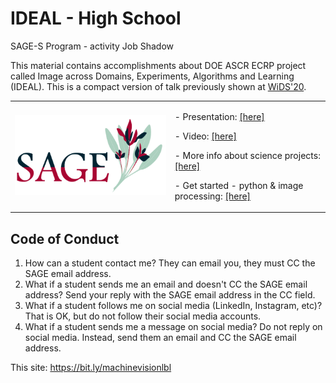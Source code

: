 # IDEAL - High School
SAGE-S Program - activity Job Shadow

This material contains accomplishments about DOE ASCR ECRP project called Image across Domains, Experiments, Algorithms and Learning (IDEAL). This is a compact  version of talk previously shown at <a href="https://github.com/dani-lbnl/wids2020">WiDS'20</a>.

<table border="0">
 <tr>
    <td><img src="sage_logo.png" width="400">
    </td>
    <td>
     <p>
      - Presentation: <a href=SAGE_dani_vision_compact.pdf>[here]</a>
      <p>
      - Video: <a href=https://drive.google.com/file/d/1Df166MV5ADXY4Sv53V8xHNid58dEFhrr/view?usp=sharing>[here]</a>
       <p>
      - More info about science projects: <a href=https://bit.ly/idealdatascience> [here] </a>
       <p>
      - Get started - python & image processing: <a href=https://datacarpentry.org/image-processing/> [here] </a>
      </td>
 </tr>
</table>

## Code of Conduct
1. How can a student contact me? They can email you, they must CC the SAGE email address. 
2. What if a student sends me an email and doesn't CC the SAGE email address? Send your reply with the SAGE email address in the CC field. 
3. What if a student follows me on social media (LinkedIn, Instagram, etc)? That is OK, but do not follow their social media accounts. 
4. What if a student sends me a message on social media? Do not reply on social media. Instead, send them an email and CC the SAGE email address. 
 

 

This site: https://bit.ly/machinevisionlbl
